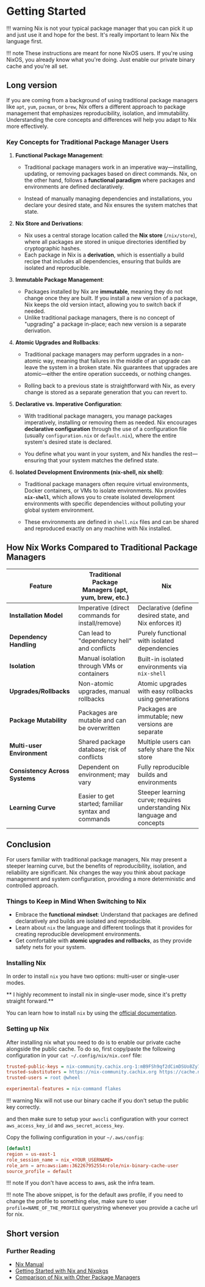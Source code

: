 # Getting Started
!!! warning Nix is not your typical package manager that you can pick it up and just use it and hope for the best. It's really
  important to learn Nix the language first.

!!! note These instructions are meant for none NixOS users. If you're using NixOS, you already know what you're doing. Just
  enable our private binary cache and you're all set.

## Long version

If you are coming from a background of using traditional package managers like `apt`, `yum`, `pacman`, or `brew`, Nix offers a different approach to
package management that emphasizes reproducibility, isolation, and immutability. Understanding the core concepts and differences will help you adapt
to Nix more effectively.

### Key Concepts for Traditional Package Manager Users

1. **Functional Package Management**:
   - Traditional package managers work in an imperative way—installing, updating, or removing packages based on direct commands. Nix, on the other hand,
   follows a **functional paradigm** where packages and environments are defined declaratively.

   - Instead of manually managing dependencies and installations, you declare your desired state, and Nix ensures the system matches that state.

2. **Nix Store and Derivations**:
   - Nix uses a central storage location called the **Nix store** (`/nix/store`), where all packages are stored in unique directories identified by cryptographic hashes.
   - Each package in Nix is a **derivation**, which is essentially a build recipe that includes all dependencies, ensuring that builds are isolated and reproducible.

3. **Immutable Package Management**:
   - Packages installed by Nix are **immutable**, meaning they do not change once they are built. If you install a new version of a package, Nix keeps the old version
   intact, allowing you to switch back if needed.
   - Unlike traditional package managers, there is no concept of "upgrading" a package in-place; each new version is a separate derivation.

4. **Atomic Upgrades and Rollbacks**:
   - Traditional package managers may perform upgrades in a non-atomic way, meaning that failures in the middle of an upgrade can leave the system in a broken state.
   Nix guarantees that upgrades are atomic—either the entire operation succeeds, or nothing changes.

   - Rolling back to a previous state is straightforward with Nix, as every change is stored as a separate generation that you can revert to.

5. **Declarative vs. Imperative Configuration**:
   - With traditional package managers, you manage packages imperatively, installing or removing them as needed. Nix encourages **declarative configuration**
   through the use of a configuration file (usually `configuration.nix` or `default.nix`), where the entire system's desired state is declared.

   - You define what you want in your system, and Nix handles the rest—ensuring that your system matches the defined state.

6. **Isolated Development Environments (nix-shell, nix shell)**:
   - Traditional package managers often require virtual environments, Docker containers, or VMs to isolate environments. Nix provides **`nix-shell`**, which allows
   you to create isolated development environments with specific dependencies without polluting your global system environment.

   - These environments are defined in `shell.nix` files and can be shared and reproduced exactly on any machine with Nix installed.

## How Nix Works Compared to Traditional Package Managers

| Feature                         | Traditional Package Managers (apt, yum, brew, etc.) | Nix                                                       |
|---------------------------------|------------------------------------------------------|-----------------------------------------------------------|
| **Installation Model**          | Imperative (direct commands for install/remove)      | Declarative (define desired state, and Nix enforces it)   |
| **Dependency Handling**         | Can lead to "dependency hell" and conflicts          | Purely functional with isolated dependencies              |
| **Isolation**                   | Manual isolation through VMs or containers           | Built-in isolated environments via `nix-shell`            |
| **Upgrades/Rollbacks**          | Non-atomic upgrades, manual rollbacks                | Atomic upgrades with easy rollbacks using generations     |
| **Package Mutability**          | Packages are mutable and can be overwritten          | Packages are immutable; new versions are separate         |
| **Multi-user Environment**      | Shared package database; risk of conflicts            | Multiple users can safely share the Nix store             |
| **Consistency Across Systems**  | Dependent on environment; may vary                   | Fully reproducible builds and environments                |
| **Learning Curve**              | Easier to get started; familiar syntax and commands  | Steeper learning curve; requires understanding Nix language and concepts |

## Conclusion

For users familiar with traditional package managers, Nix may present a steeper learning curve, but the benefits of reproducibility, isolation, and reliability are significant.
Nix changes the way you think about package management and system configuration, providing a more deterministic and controlled approach.

### Things to Keep in Mind When Switching to Nix

- Embrace the **functional mindset**: Understand that packages are defined declaratively and builds are isolated and reproducible.
- Learn about `nix` the language and different toolings that it provides for creating reproducible development environments.
- Get comfortable with **atomic upgrades and rollbacks**, as they provide safety nets for your system.

### Installing Nix
In order to install `nix` you have two options: multi-user or single-user modes.

** I highly recomment to install nix in single-user mode, since it's pretty straight forward.**

You can learn how to install `nix` by using the [official documentation](https://nixos.org/download/).

### Setting up Nix
After installing nix what you need to do is to enable our private cache alongside the public cache.
To do so, first copy/paste the following configuration in your `cat ~/.config/nix/nix.conf` file:

```ini
trusted-public-keys = nix-community.cachix.org-1:mB9FSh9qf2dCimDSUo8Zy7bkq5CX+/rkCWyvRCYg3Fs= cache.nixos.org-1:6NCHdD59X431o0gWypbMrAURkbJ16ZPMQFGspcDShjY= cache.plex.bz:Vdh+jRJPqfHyL3Mq5fHqRVMOoI3Jg6eSXkafBgY2eRU=
trusted-substituters = https://nix-community.cachix.org https://cache.nixos.org https://cache.plex.bz
trusted-users = root @wheel

experimental-features = nix-command flakes
```
!!! warning Nix will not use our binary cache if you don't setup the public key correctly.


and then make sure to setup your `awscli` configuration with your correct `aws_access_key_id` and `aws_secret_access_key`.

Copy the folliwing configuration in your `~/.aws/config`:
```toml
[default]
region = us-east-1
role_session_name = nix_<YOUR_USERNAME>
role_arn = arn:aws:iam::362267952554:role/nix-binary-cache-user
source_profile = default
```
!!! note If you don't have access to aws, ask the infra team.

!!! note The above snippet, is for the default aws profile, if you need to change the profile to something else,
  make sure to user `profile=NAME_OF_THE_PROFILE` querystring whenever you provide a cache url for nix.

## Short version
### Further Reading

- [Nix Manual](https://nixos.org/manual/nix/stable/)
- [Getting Started with Nix and Nixpkgs](https://nixos.org/manual/nixpkgs/stable/)
- [Comparison of Nix with Other Package Managers](https://nixos.org/guides/comparisons.html)
